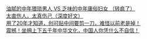   
[油腻的中年猥琐男人 VS 乏味的中年庸俗妇女 （转疯了）](http://www.dianyue.me/archives/265/dtz4kt6a787sbo3p/)  
[太直伤人，太真伤己（深度好文）](http://www.dianyue.me/archives/265/7m3qy18mb7afkkz6/)  
[用了20年才知道，创可贴中间要剪一刀，难怪以前老是掉！](http://www.dianyue.me/archives/265/dsp9dynnyarfuzri/)  
[震撼！坐拥上下五千年中华文化，中国人你凭什么不自信！](http://www.dianyue.me/archives/664/7j6bwwgrmcjwsyu5/)